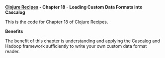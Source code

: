 **[Clojure Recipes](https://github.com/juliangamble/clojure-recipes) - Chapter 18 - Loading Custom Data Formats into Cascalog**

This is the code for Chapter 18 of Clojure Recipes. 

**Benefits**

The benefit of this chapter is understanding and applying the Cascalog and Hadoop framework sufficiently to write your own custom data format reader.


